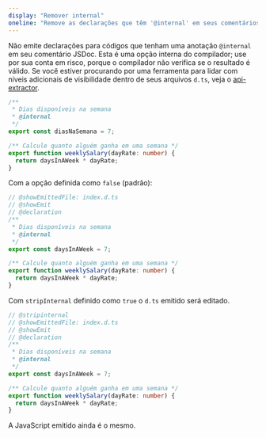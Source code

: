 ```yaml
---
display: "Remover internal"
oneline: "Remove as declarações que têm '@internal' em seus comentários JSDoc"
---
```


Não emite declarações para códigos que tenham uma anotação `@internal` em seu comentário JSDoc.
Esta é uma opção interna do compilador; use por sua conta em risco, porque o compilador não verifica se o resultado é válido.
Se você estiver procurando por uma ferramenta para lidar com níveis adicionais de visibilidade dentro de seus arquivos `d.ts`, veja o [api-extractor](https://api-extractor.com).

```ts twoslash
/**
 * Dias disponíveis na semana
 * @internal
 */
export const diasNaSemana = 7;

/** Calcule quanto alguém ganha em uma semana */
export function weeklySalary(dayRate: number) {
  return daysInAWeek * dayRate;
}
```

Com a opção definida como `false` (padrão):

```ts twoslash
// @showEmittedFile: index.d.ts
// @showEmit
// @declaration
/**
 * Dias disponíveis na semana
 * @internal
 */
export const daysInAWeek = 7;

/** Calcule quanto alguém ganha em uma semana */
export function weeklySalary(dayRate: number) {
  return daysInAWeek * dayRate;
}
```

Com `stripInternal` definido como `true` o `d.ts` emitido será editado.

```ts twoslash
// @stripinternal
// @showEmittedFile: index.d.ts
// @showEmit
// @declaration
/**
 * Dias disponíveis na semana
 * @internal
 */
export const daysInAWeek = 7;

/** Calcule quanto alguém ganha em uma semana */
export function weeklySalary(dayRate: number) {
  return daysInAWeek * dayRate;
}
```

A JavaScript emitido ainda é o mesmo.
